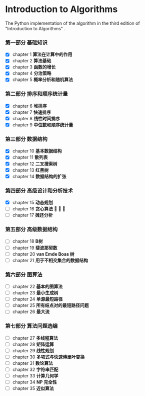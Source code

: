 # Introduction to Algorithms

The Python implementation of the algorithm in the third edition of "Introduction to Algorithms" .

### 第一部分 基础知识
- [x] chapter 1 **算法在计算中的作用**
- [x] chapter 2 **算法基础**
- [x] chapter 3 **函数的增长**
- [x] chapter 4 **分治策略**
- [x] chapter 5 **概率分析和随机算法**
### 第二部分 排序和顺序统计量
- [x] chapter 6 **堆排序**
- [x] chapter 7 **快速排序**
- [x] chapter 8 **线性时间排序**
- [x] chapter 9 **中位数和顺序统计量**
### 第三部分 数据结构
- [x] chapter 10 **基本数据结构**
- [x] chapter 11 **散列表**
- [x] chapter 12 **二叉搜索树**
- [x] chapter 13 **红黑树**
- [x] chapter 14 **数据结构的扩张**
### 第四部分 高级设计和分析技术
- [x] chapter 15 **动态规划**
- [ ] chapter 16 **贪心算法** :bicyclist: :bicyclist: :bicyclist:
- [ ] chapter 17 **摊还分析**
### 第五部分 高级数据结构
- [ ] chapter 18 **B树**
- [ ] chapter 19 **斐波那契数**
- [ ] chapter 20 **van Emde Boas 树**
- [ ] chapter 21 **用于不相交集合的数据结构**
### 第六部分 图算法
- [ ] chapter 22 **基本的图算法**
- [ ] chapter 23 **最小生成树**
- [ ] chapter 24 **单源最短路径**
- [ ] chapter 25 **所有结点对的最短路径问题**
- [ ] chapter 26 **最大流**
### 第七部分 算法问题选编
- [ ] chapter 27 **多线程算法**
- [ ] chapter 28 **矩阵运算**
- [ ] chapter 29 **线性规划**
- [ ] chapter 30 **多项式与快速傅里叶变换**
- [ ] chapter 31 **数论算法**
- [ ] chapter 32 **字符串匹配**
- [ ] chapter 33 **计算几何学**
- [ ] chapter 34 **NP 完全性**
- [ ] chapter 35 **近似算法**
